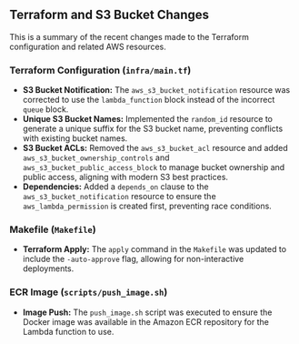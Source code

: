 ## Terraform and S3 Bucket Changes

This is a summary of the recent changes made to the Terraform configuration and related AWS resources.

### Terraform Configuration (`infra/main.tf`)

- **S3 Bucket Notification:** The `aws_s3_bucket_notification` resource was corrected to use the `lambda_function` block instead of the incorrect `queue` block.
- **Unique S3 Bucket Names:** Implemented the `random_id` resource to generate a unique suffix for the S3 bucket name, preventing conflicts with existing bucket names.
- **S3 Bucket ACLs:** Removed the `aws_s3_bucket_acl` resource and added `aws_s3_bucket_ownership_controls` and `aws_s3_bucket_public_access_block` to manage bucket ownership and public access, aligning with modern S3 best practices.
- **Dependencies:** Added a `depends_on` clause to the `aws_s3_bucket_notification` resource to ensure the `aws_lambda_permission` is created first, preventing race conditions.

### Makefile (`Makefile`)

- **Terraform Apply:** The `apply` command in the `Makefile` was updated to include the `-auto-approve` flag, allowing for non-interactive deployments.

### ECR Image (`scripts/push_image.sh`)

- **Image Push:** The `push_image.sh` script was executed to ensure the Docker image was available in the Amazon ECR repository for the Lambda function to use.
